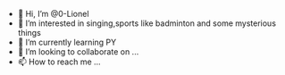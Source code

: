 - 👋 Hi, I’m @0-Lionel
- 👀 I’m interested in singing,sports like badminton and some mysterious things
- 🌱 I’m currently learning PY
- 💞️ I’m looking to collaborate on ...
- 📫 How to reach me ...

<!---
0-Lionel/0-Lionel is a ✨ special ✨ repository because its `README.md` (this file) appears on your GitHub profile.
You can click the Preview link to take a look at your changes.
--->
